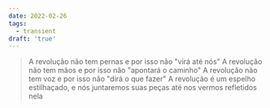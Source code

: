 ```yaml
---
date: 2022-02-26
tags:
  - transient
draft: 'true'
---
```

> A revolução não tem pernas
> e por isso não "virá até nós"
> A revolução não tem mãos
> e por isso não "apontará o caminho"
> A revolução não tem voz
> e por isso não "dirá o que fazer"
> A revolução é um espelho estilhaçado,
> e nós juntaremos suas peças até nos vermos refletidos nela
